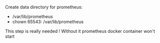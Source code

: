 Create data directory for prometheus:
  - /var/lib/prometheus
  - chown 65543: /var/lib/prometheus

This step is really needed ! Without it prometheus docker container won't start
